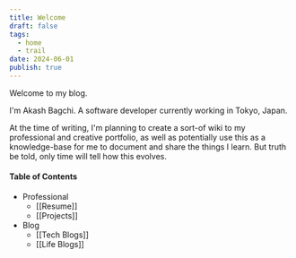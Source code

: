 ```yaml
---
title: Welcome
draft: false
tags:
  - home
  - trail
date: 2024-06-01
publish: true
---
```


Welcome to my blog.

I'm Akash Bagchi. A software developer currently working in Tokyo, Japan.

At the time of writing, I'm planning to create a sort-of wiki to my professional and creative portfolio, as well as potentially use this as a knowledge-base for me to document and share the things I learn. But truth be told, only time will tell how this evolves.

#### Table of Contents
- Professional
	- [[Resume]]
	- [[Projects]]
- Blog
	- [[Tech Blogs]]
	- [[Life Blogs]]
